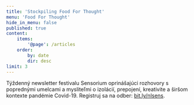 ```yaml
---
title: 'Stockpiling Food For Thought'
menu: 'Food For Thought'
hide_in_menu: false
published: true
content:
    items:
        '@page': /articles
    order:
        by: date
        dir: desc
limit: 3
---
```


Týždenný newsletter festivalu Sensorium oprinášajúci rozhovory s poprednými umelcami a mysliteľmi o izolácií, prepojení, kreativite a širšom kontexte pandémie Covid-19. Registruj sa na odber: [bit.ly/nlsens](bit.ly/nlsens).


